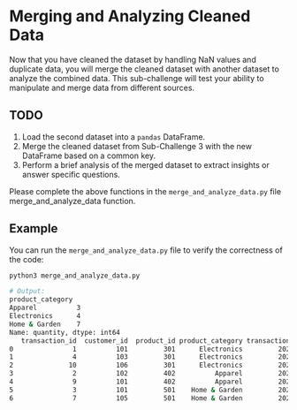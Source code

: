 # Merging and Analyzing Cleaned Data

Now that you have cleaned the dataset by handling NaN values and duplicate data, you will merge the cleaned dataset with another dataset to analyze the combined data. This sub-challenge will test your ability to manipulate and merge data from different sources.

## TODO

1. Load the second dataset into a `pandas` DataFrame.
2. Merge the cleaned dataset from Sub-Challenge 3 with the new DataFrame based on a common key.
3. Perform a brief analysis of the merged dataset to extract insights or answer specific questions.

Please complete the above functions in the `merge_and_analyze_data.py` file merge_and_analyze_data function.

## Example

You can run the `merge_and_analyze_data.py` file to verify the correctness of the code:

```zsh
python3 merge_and_analyze_data.py

# Output:
product_category
Apparel          3
Electronics      4
Home & Garden    7
Name: quantity, dtype: int64
   transaction_id  customer_id  product_id product_category transaction_date  quantity   price    rating product_name
0               1          101         301      Electronics         2021/5/1         2  199.99  4.500000   Smartphone
1               4          103         301      Electronics         2021/5/2         1  199.99  3.500000   Smartphone
2              10          106         301      Electronics         2021/5/7         1  179.99  4.500000   Smartphone
3               2          102         402          Apparel         2021/5/1         1   49.99  4.277778      T-Shirt
4               9          101         402          Apparel         2021/5/6         2   39.99  4.000000      T-Shirt
5               3          101         501    Home & Garden         2021/5/2         3   29.99  5.000000  Garden Tool
6               7          105         501    Home & Garden         2021/5/4         4   24.99  3.500000  Garden Tool
```

